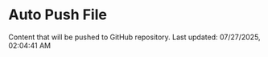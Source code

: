 # Auto Push File

Content that will be pushed to GitHub repository.
Last updated: 07/27/2025, 02:04:41 AM